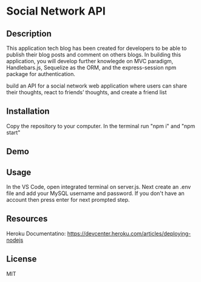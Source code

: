 # Social Network API

## Description
This application tech blog has been created for developers to be able to publish their blog posts and comment on others blogs. In building this application, you will develop further knowlegde on MVC paradigm, Handlebars.js, Sequelize as the ORM, and the express-session npm package for authentication.

build an API for a social network web application where users can share their thoughts, react to friends’ thoughts, and create a friend list

## Installation
Copy the repository to your computer. In the terminal run "npm i"  and  "npm start"

## Demo

## Usage
In the VS Code, open integrated terminal on server.js. Next create an .env file and add your MySQL username and password. If you don't have an account then press enter for next prompted step.

## Resources
Heroku Documentatino: https://devcenter.heroku.com/articles/deploying-nodejs

## License 
MIT
